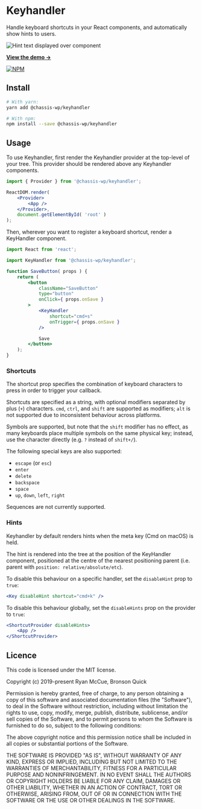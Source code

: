 # Keyhandler

Handle keyboard shortcuts in your React components, and automatically show hints to users.

<img alt="Hint text displayed over component" src="https://user-images.githubusercontent.com/21655/64488716-ded9c900-d242-11e9-8c5e-4b9e50e21d6f.png" />

**[View the demo →](https://chassis.github.io/keyhandler/)**

[![NPM](https://img.shields.io/npm/v/@chassis-wp/keyhandler.svg)](https://www.npmjs.com/package/@chassis-wp/keyhandler)


## Install

```bash
# With yarn:
yarn add @chassis-wp/keyhandler

# With npm:
npm install --save @chassis-wp/keyhandler
```


## Usage

To use Keyhandler, first render the Keyhandler provider at the top-level of your tree. This provider should be rendered above any Keyhandler components.

```jsx
import { Provider } from '@chassis-wp/keyhandler';

ReactDOM.render(
	<Provider>
		<App />
	</Provider>,
	document.getElementById( 'root' )
);
```

Then, wherever you want to register a keyboard shortcut, render a KeyHandler component.

```jsx
import React from 'react';

import KeyHandler from '@chassis-wp/keyhandler';

function SaveButton( props ) {
	return (
		<button
			className="SaveButton"
			type="button"
			onClick={ props.onSave }
		>
			<KeyHandler
				shortcut="cmd+s"
				onTrigger={ props.onSave }
			/>

			Save
		</button>
	);
}
```

### Shortcuts

The shortcut prop specifies the combination of keyboard characters to press in order to trigger your callback.

Shortcuts are specified as a string, with optional modifiers separated by plus (`+`) characters. `cmd`, `ctrl`, and `shift` are supported as modifiers; `alt` is not supported due to inconsistent behaviour across platforms.

Symbols are supported, but note that the `shift` modifier has no effect, as many keyboards place multiple symbols on the same physical key; instead, use the character directly (e.g. `?` instead of `shift+/`).

The following special keys are also supported:

* `escape` (or `esc`)
* `enter`
* `delete`
* `backspace`
* `space`
* `up`, `down`, `left`, `right`

Sequences are not currently supported.


### Hints

Keyhandler by default renders hints when the meta key (Cmd on macOS) is held.

The hint is rendered into the tree at the position of the KeyHandler component, positioned at the centre of the nearest positioning parent (i.e.  parent with `position: relative/absolute/etc`).

To disable this behaviour on a specific handler, set the `disableHint` prop to `true`:

```jsx
<Key disableHint shortcut="cmd+k" />
```

To disable this behaviour globally, set the `disableHints` prop on the provider to `true`:
```jsx
<ShortcutProvider disableHints>
	<App />
</ShortcutProvider>
```


## Licence

This code is licensed under the MIT license.

Copyright (c) 2019-present Ryan McCue, Bronson Quick

Permission is hereby granted, free of charge, to any person obtaining a copy of this software and associated documentation files (the "Software"), to deal in the Software without restriction, including without limitation the rights to use, copy, modify, merge, publish, distribute, sublicense, and/or sell copies of the Software, and to permit persons to whom the Software is furnished to do so, subject to the following conditions:

The above copyright notice and this permission notice shall be included in all copies or substantial portions of the Software.

THE SOFTWARE IS PROVIDED "AS IS", WITHOUT WARRANTY OF ANY KIND, EXPRESS OR IMPLIED, INCLUDING BUT NOT LIMITED TO THE WARRANTIES OF MERCHANTABILITY, FITNESS FOR A PARTICULAR PURPOSE AND NONINFRINGEMENT. IN NO EVENT SHALL THE AUTHORS OR COPYRIGHT HOLDERS BE LIABLE FOR ANY CLAIM, DAMAGES OR OTHER LIABILITY, WHETHER IN AN ACTION OF CONTRACT, TORT OR OTHERWISE, ARISING FROM, OUT OF OR IN CONNECTION WITH THE SOFTWARE OR THE USE OR OTHER DEALINGS IN THE SOFTWARE.
